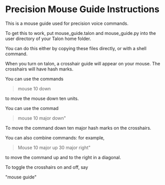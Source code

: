 # Precision Mouse Guide Instructions

This is a mouse guide used for precision voice commands.  

To get this to work, put mouse_guide.talon and mouse_guide.py into the user directory of your Talon home folder. 

You can do this either by copying these files directly, or with a shell command.    


When you turn on talon, a crosshair guide will appear on your mouse.  The crosshairs will have hash marks.  

You can use the commands 

> mouse 10 down 

to move the mouse down ten units.   

You can use the commad 

> mouse 10 major down" 

To move the command down ten major hash marks on the crosshairs. 

You can also combine commands: for example, 

> Mouse 10 major up 30 major right" 

to move the command up and to the right in a diagonal. 

To toggle the crosshairs on and off, say 

"mouse guide" 

